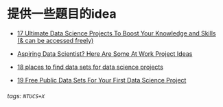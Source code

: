 # 提供一些題目的idea


* [17 Ultimate Data Science Projects To Boost Your Knowledge and Skills (& can be accessed freely)](https://www.analyticsvidhya.com/blog/2016/10/17-ultimate-data-science-projects-to-boost-your-knowledge-and-skills/)

* [Aspiring Data Scientist? Here Are Some At Work Project Ideas](https://www.datascienceweekly.org/articles/aspiring-data-scientist-here-are-some-at-work-project-ideas)

* [18 places to find data sets for data science projects](https://www.dataquest.io/blog/free-datasets-for-projects/)

* [19 Free Public Data Sets For Your First Data Science Project](https://www.springboard.com/blog/free-public-data-sets-data-science-project/)


###### tags: `NTUCS+X`